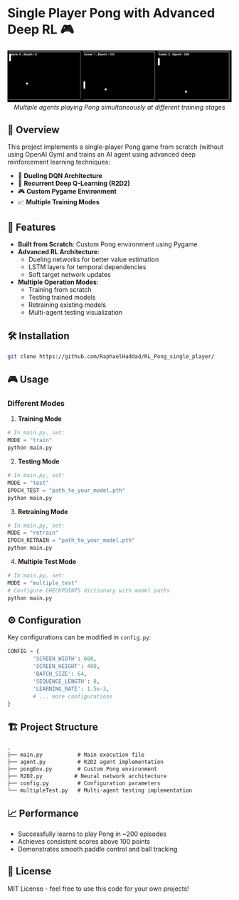 # Single Player Pong with Advanced Deep RL 🎮

<p align="center">
    <img src="pong_demo.gif" alt="Pong Demo" width="1020"/>
    <br>
    <em>Multiple agents playing Pong simultaneously at different training stages</em>
</p>

## 🎯 Overview

This project implements a single-player Pong game from scratch (without using OpenAI Gym) and trains an AI agent using advanced deep reinforcement learning techniques:

- 🧠 **Dueling DQN Architecture**
- 🔄 **Recurrent Deep Q-Learning (R2D2)**
- 🎮 **Custom Pygame Environment**
- 📈 **Multiple Training Modes**

## 🚀 Features

- **Built from Scratch**: Custom Pong environment using Pygame
- **Advanced RL Architecture**: 
    - Dueling networks for better value estimation
    - LSTM layers for temporal dependencies
    - Soft target network updates
- **Multiple Operation Modes**:
    - Training from scratch
    - Testing trained models
    - Retraining existing models
    - Multi-agent testing visualization

## 🛠 Installation

```bash
git clone https://github.com/RaphaelHaddad/RL_Pong_single_player/
```

## 🎮 Usage

### Different Modes

1. **Training Mode**
```python
# In main.py, set:
MODE = "train"
python main.py
```

2. **Testing Mode**
```python
# In main.py, set:
MODE = "test"
EPOCH_TEST = "path_to_your_model.pth"
python main.py
```

3. **Retraining Mode**
```python
# In main.py, set:
MODE = "retrain"
EPOCH_RETRAIN = "path_to_your_model.pth"
python main.py
```

4. **Multiple Test Mode**
```python
# In main.py, set:
MODE = "multiple_test"
# Configure CHECKPOINTS dictionary with model paths
python main.py
```

## ⚙️ Configuration

Key configurations can be modified in `config.py`:

```python
CONFIG = {
        'SCREEN_WIDTH': 600,
        'SCREEN_HEIGHT': 400,
        'BATCH_SIZE': 64,
        'SEQUENCE_LENGTH': 8,
        'LEARNING_RATE': 1.5e-3,
        # ... more configurations
}
```

## 🏗 Project Structure

```
.
├── main.py           # Main execution file
├── agent.py          # R2D2 agent implementation
├── pongEnv.py        # Custom Pong environment
├── R2D2.py          # Neural network architecture
├── config.py         # Configuration parameters
└── multipleTest.py   # Multi-agent testing implementation
```

## 📈 Performance

- Successfully learns to play Pong in ~200 episodes
- Achieves consistent scores above 100 points
- Demonstrates smooth paddle control and ball tracking


## 📄 License

MIT License - feel free to use this code for your own projects!
